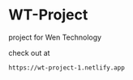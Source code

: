 # WT-Project

 project for Wen Technology 
 
 check out at 
 
  ```
  https://wt-project-1.netlify.app
  ```
